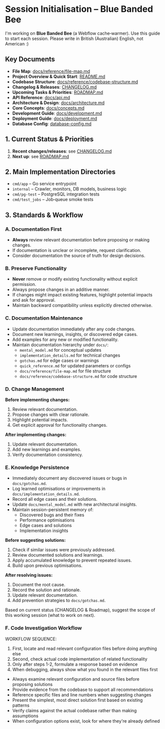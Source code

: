 # Session Initialisation – Blue Banded Bee

I'm working on **Blue Banded Bee** (a Webflow cache‑warmer). Use this guide to start each session. Please write in British (Australian) English, not American :)

## Key Documents

- **File Map**: [docs/reference/file-map.md](./docs/reference/file-map.md)
- **Project Overview & Quick Start**: [README.md](./README.md)
- **Codebase Structure**: [docs/reference/codebase-structure.md](./docs/reference/codebase-structure.md)
- **Changelog & Releases**: [CHANGELOG.md](./CHANGELOG.md)
- **Upcoming Tasks & Priorities**: [ROADMAP.md](./ROADMAP.md)
- **API Reference**: [docs/api.md](./docs/api.md)
- **Architecture & Design**: [docs/architecture.md](./docs/architecture.md)
- **Core Concepts**: [docs/concepts.md](./docs/concepts.md)
- **Development Guide**: [docs/development.md](./docs/development.md)
- **Deployment Guide**: [docs/deployment.md](./docs/deployment.md)
- **Database Config**: [database-config.md](./database-config.md)

## 1. Current Status & Priorities

1. **Recent changes/releases**: see [CHANGELOG.md](./CHANGELOG.md)
2. **Next up**: see [ROADMAP.md](./ROADMAP.md)

## 2. Main Implementation Directories

- `cmd/app` – Go service entrypoint
- `internal` – Crawler, monitors, DB models, business logic
- `cmd/pg-test` – PostgreSQL integration tests
- `cmd/test_jobs` – Job‑queue smoke tests

## 3. Standards & Workflow

### A. Documentation First

- **Always** review relevant documentation before proposing or making changes.
- If documentation is unclear or incomplete, request clarification.
- Consider documentation the source of truth for design decisions.

### B. Preserve Functionality

- **Never** remove or modify existing functionality without explicit permission.
- Always propose changes in an additive manner.
- If changes might impact existing features, highlight potential impacts and ask for approval.
- Maintain backward compatibility unless explicitly directed otherwise.

### C. Documentation Maintenance

- Update documentation immediately after any code changes.
- Document new learnings, insights, or discovered edge cases.
- Add examples for any new or modified functionality.
- Maintain documentation hierarchy under `docs/`:
  - `mental_model.md` for conceptual updates
  - `implementation_details.md` for technical changes
  - `gotchas.md` for edge cases or warnings
  - `quick_reference.md` for updated parameters or configs
  - `docs/reference/file-map.md` for file structure
  - `docs/reference/codebase-structure.md` for code structure

### D. Change Management

**Before implementing changes:**

1. Review relevant documentation.
2. Propose changes with clear rationale.
3. Highlight potential impacts.
4. Get explicit approval for functionality changes.

**After implementing changes:**

1. Update relevant documentation.
2. Add new learnings and examples.
3. Verify documentation consistency.

### E. Knowledge Persistence

- Immediately document any discovered issues or bugs in `docs/gotchas.md`.
- Log learned optimisations or improvements in `docs/implementation_details.md`.
- Record all edge cases and their solutions.
- Update `docs/mental_model.md` with new architectural insights.
- Maintain session-persistent memory of:
  - Discovered bugs and their fixes
  - Performance optimisations
  - Edge cases and solutions
  - Implementation insights

**Before suggesting solutions:**

1. Check if similar issues were previously addressed.
2. Review documented solutions and learnings.
3. Apply accumulated knowledge to prevent repeated issues.
4. Build upon previous optimisations.

**After resolving issues:**

1. Document the root cause.
2. Record the solution and rationale.
3. Update relevant documentation.
4. Add prevention strategies to `docs/gotchas.md`.

Based on current status (CHANGELOG & Roadmap), suggest the scope of this working session (what to work on next).

### F. Code Investigation Workflow

WORKFLOW SEQUENCE:

1. First, locate and read relevant configuration files before doing anything else
2. Second, check actual code implementation of related functionality
3. Only after steps 1-2, formulate a response based on evidence
4. When debugging, always show what you found in the relevant files first

- Always examine relevant configuration and source files before proposing solutions
- Provide evidence from the codebase to support all recommendations
- Reference specific files and line numbers when suggesting changes
- Present the simplest, most direct solution first based on existing patterns
- Verify claims against the actual codebase rather than making assumptions
- When configuration options exist, look for where they're already defined
